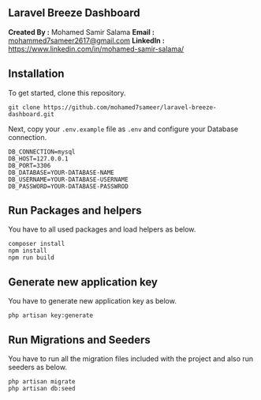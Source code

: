## Laravel Breeze Dashboard


**Created By :** Mohamed Samir Salama
**Email :** mohammed7sameer2617@gmail.com
**LinkedIn :** https://www.linkedin.com/in/mohamed-samir-salama/



## Installation

To get started, clone this repository.

```
git clone https://github.com/mohamed7sameer/laravel-breeze-dashboard.git
```

Next, copy your `.env.example` file as `.env` and configure your Database connection.

```
DB_CONNECTION=mysql
DB_HOST=127.0.0.1
DB_PORT=3306
DB_DATABASE=YOUR-DATABASE-NAME
DB_USERNAME=YOUR-DATABASE-USERNAME
DB_PASSWORD=YOUR-DATABASE-PASSWROD
```

## Run Packages and helpers

You have to all used packages and load helpers as below.

```
composer install
npm install
npm run build
```

## Generate new application key

You have to generate new application key as below.

```
php artisan key:generate
```

## Run Migrations and Seeders

You have to run all the migration files included with the project and also run seeders as below.

```
php artisan migrate
php artisan db:seed
```
